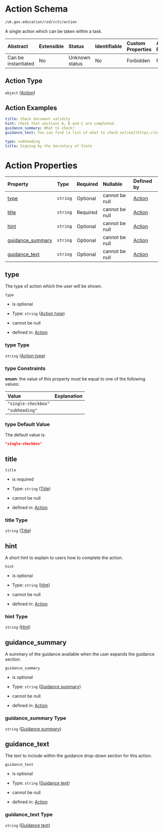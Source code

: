 # Action Schema

```txt
/uk.gov.education/rsd/cctc/action
```

A single action which can be taken within a task.

| Abstract            | Extensible | Status         | Identifiable | Custom Properties | Additional Properties | Access Restrictions | Defined In                                                                                  |
| :------------------ | :--------- | :------------- | :----------- | :---------------- | :-------------------- | :------------------ | :------------------------------------------------------------------------------------------ |
| Can be instantiated | No         | Unknown status | No           | Forbidden         | Forbidden             | none                | [action.schema.json](../../app/workflows/schemas/action.schema.json "open original schema") |

## Action Type

`object` ([Action](action.md))

## Action Examples

```yaml
title: Check document validity
hint: Check that sections A, B and C are completed.
guidance_summary: What to check?
guidance_text: You can find [a list of what to check online](https://example.com).

```

```yaml
type: subheading
title: Signing by the Secretary of State

```

# Action Properties

| Property                               | Type     | Required | Nullable       | Defined by                                                                                                       |
| :------------------------------------- | :------- | :------- | :------------- | :--------------------------------------------------------------------------------------------------------------- |
| [type](#type)                          | `string` | Optional | cannot be null | [Action](action-properties-action-type.md "/uk.gov.education/rsd/cctc/action#/properties/type")                  |
| [title](#title)                        | `string` | Required | cannot be null | [Action](action-properties-title.md "/uk.gov.education/rsd/cctc/action#/properties/title")                       |
| [hint](#hint)                          | `string` | Optional | cannot be null | [Action](action-properties-hint.md "/uk.gov.education/rsd/cctc/action#/properties/hint")                         |
| [guidance\_summary](#guidance_summary) | `string` | Optional | cannot be null | [Action](action-properties-guidance-summary.md "/uk.gov.education/rsd/cctc/action#/properties/guidance_summary") |
| [guidance\_text](#guidance_text)       | `string` | Optional | cannot be null | [Action](action-properties-guidance-text.md "/uk.gov.education/rsd/cctc/action#/properties/guidance_text")       |

## type

The type of action which the user will be shown.

`type`

*   is optional

*   Type: `string` ([Action type](action-properties-action-type.md))

*   cannot be null

*   defined in: [Action](action-properties-action-type.md "/uk.gov.education/rsd/cctc/action#/properties/type")

### type Type

`string` ([Action type](action-properties-action-type.md))

### type Constraints

**enum**: the value of this property must be equal to one of the following values:

| Value               | Explanation |
| :------------------ | :---------- |
| `"single-checkbox"` |             |
| `"subheading"`      |             |

### type Default Value

The default value is:

```json
"single-checkbox"
```

## title



`title`

*   is required

*   Type: `string` ([Title](action-properties-title.md))

*   cannot be null

*   defined in: [Action](action-properties-title.md "/uk.gov.education/rsd/cctc/action#/properties/title")

### title Type

`string` ([Title](action-properties-title.md))

## hint

A short hint to explain to users how to complete the action.

`hint`

*   is optional

*   Type: `string` ([Hint](action-properties-hint.md))

*   cannot be null

*   defined in: [Action](action-properties-hint.md "/uk.gov.education/rsd/cctc/action#/properties/hint")

### hint Type

`string` ([Hint](action-properties-hint.md))

## guidance\_summary

A summary of the guidance available when the user expands the guidance section.

`guidance_summary`

*   is optional

*   Type: `string` ([Guidance summary](action-properties-guidance-summary.md))

*   cannot be null

*   defined in: [Action](action-properties-guidance-summary.md "/uk.gov.education/rsd/cctc/action#/properties/guidance_summary")

### guidance\_summary Type

`string` ([Guidance summary](action-properties-guidance-summary.md))

## guidance\_text

The text to include within the guidance drop-down section for this action.

`guidance_text`

*   is optional

*   Type: `string` ([Guidance text](action-properties-guidance-text.md))

*   cannot be null

*   defined in: [Action](action-properties-guidance-text.md "/uk.gov.education/rsd/cctc/action#/properties/guidance_text")

### guidance\_text Type

`string` ([Guidance text](action-properties-guidance-text.md))
